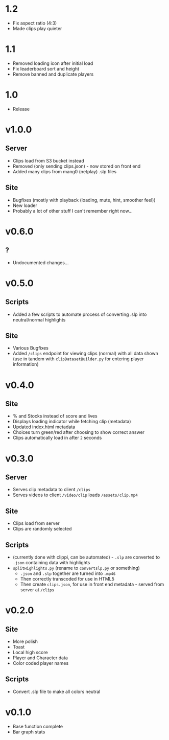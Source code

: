 # 1.2
* Fix aspect ratio (4:3)
* Made clips play quieter

# 1.1
* Removed loading icon after initial load
* Fix leaderboard sort and height
* Remove banned and duplicate players

# 1.0
* Release

# v1.0.0
## Server
* Clips load from S3 bucket instead
* Removed (only sending clips.json) - now stored on front end
* Added many clips from mang0 (netplay) .slp files

## Site
* Bugfixes (mostly with playback (loading, mute, hint, smoother feel))
* New loader
* Probably a lot of other stuff I can't remember right now...

# v0.6.0
## ?
* Undocumented changes...

# v0.5.0
## Scripts
* Added a few scripts to automate process of converting .slp into neutral/normal highlights

## Site
* Various Bugfixes
* Added `/clips` endpoint for viewing clips (normal) with all data shown (use in tandem with `clipDatasetBuilder.py` for entering player information)

# v0.4.0
## Site
* % and Stocks instead of score and lives
* Displays loading indicator while fetching clip (metadata)
* Updated index.html metadata
* Choices turn green/red after choosing to show correct answer
* Clips automatically load in after `2` seconds

# v0.3.0
## Server
* Serves clip metadata to client `/clips` 
* Serves videos to client `/video/clip` loads `/assets/clip.mp4`


## Site
* Clips load from server
* Clips are randomly selected

## Scripts
* (currently done with clippi, can be automated) - `.slp` are converted to `.json` containing data with highlights
* `splitHighlights.py` (rename to `convertslp.py` or something) 
  * `.json` and `.slp` together are turned into `.mp4`s
  * Then correctly transcoded for use in HTML5
  * Then create `clips.json`, for use in front end metadata - served from server at `/clips`

# v0.2.0
## Site
* More polish
* Toast
* Local high score
* Player and Character data
* Color coded player names
## Scripts
* Convert .slp file to make all colors neutral

# v0.1.0
* Base function complete
* Bar graph stats